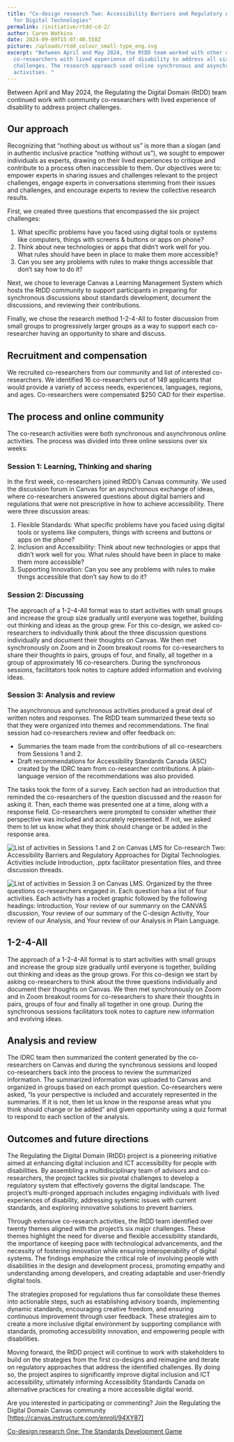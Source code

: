 ```yaml
---
title: "Co-design research Two: Accessibility Barriers and Regulatory Approaches
  for Digital Technologies"
permalink: /initiative/rtdd-cd-2/
author: Caren Watkins
date: 2024-09-09T15:07:40.558Z
picture: /uploads/rtdd_colour_small-type_eng.svg
excerpt: "Between April and May 2024, the RtDD team worked with other community
  co-researchers with lived experience of disability to address all six project
  challenges. The research approach used online synchronous and asynchronous
  activities. "
---
```

Between April and May 2024, the Regulating the Digital Domain (RtDD) team continued work with community co-researchers with lived experience of disability to address project challenges. 

## Our approach

Recognizing that “nothing about us without us” is more than a slogan (and in authentic inclusive practice “nothing without us”), we sought to empower individuals as experts, drawing on their lived experiences to critique and contribute to a process often inaccessible to them. Our objectives were to: empower experts in sharing issues and challenges relevant to the project challenges, engage experts in conversations stemming from their issues and challenges, and encourage experts to review the collective research results. 

First, we created three questions that encompassed the six project challenges: 

1. What specific problems have you faced using digital tools or systems like computers, things with screens & buttons or apps on phone?
2. Think about new technologies or apps that didn’t work well for you. What rules should have been in place to make them more accessible?
3. Can you see any problems with rules to make things accessible that don’t say how to do it?

Next, we chose to leverage Canvas a Learning Management System which hosts the RtDD community to support participants in preparing for synchronous discussions about standards development, document the discussions, and reviewing their contributions.

Finally, we chose the research method 1-2-4-All to foster discussion from small groups to progressively larger groups as a way to support each co-researcher having an opportunity to share and discuss. 

## Recruitment and compensation

We recruited co-researchers from our community and list of interested co-researchers. We identified 16 co-researchers out of 149 applicants that would provide a variety of access needs, experiences, languages, regions, and ages. Co-researchers were compensated $250 CAD for their expertise.

## The process and online community

The co-research activities were both synchronous and asynchronous online activities. The process was divided into three online sessions over six weeks:

### Session 1: Learning, Thinking and sharing

In the first week, co-researchers joined RtDD’s Canvas community. We used the discussion forum in Canvas for an asynchronous exchange of ideas, where co-researchers answered questions about digital barriers and regulations that were not prescriptive in how to achieve accessibility. There were three discussion areas:

1. Flexible Standards: What specific problems have you faced using digital tools or systems like computers, things with screens and buttons or apps on the phone?
2. Inclusion and Accessibility: Think about new technologies or apps that didn’t work well for you. What rules should have been in place to make them more accessible?
3. Supporting Innovation: Can you see any problems with rules to make things accessible that don’t say how to do it?

### Session 2: Discussing

The approach of a 1-2-4-All format was to start activities with small groups and increase the group size gradually until everyone was together, building out thinking and ideas as the group grew. For this co-design, we asked co-researchers to individually think about the three discussion questions individually and document their thoughts on Canvas. We then met synchronously on Zoom and in Zoom breakout rooms for co-researchers to share their thoughts in pairs, groups of four, and finally, all together in a group of approximately 16 co-researchers. During the synchronous sessions, facilitators took notes to capture added information and evolving ideas. 

### Session 3: Analysis and review

The asynchronous and synchronous activities produced a great deal of written notes and responses. The RtDD team summarized these texts so that they were organized into themes and recommendations. The final session had co-researchers review and offer feedback on:

* Summaries the team made from the contributions of all co-researchers from Sessions 1 and 2. 
* Draft recommendations for Accessibility Standards Canada (ASC) created by the IDRC team from co-researcher contributions. A plain-language version of the recommendations was also provided. 

The tasks took the form of a survey. Each section had an introduction that reminded the co-researchers of the question discussed and the reason for asking it. Then, each theme was presented one at a time, along with a response field. Co-researchers were prompted to consider whether their perspective was included and accurately represented. If not, we asked them to let us know what they think should change or be added in the response area.

![List of activities in Sessions 1 and 2 on Canvas LMS for Co-research Two: Accessibility Barriers and Regulatory Approaches for Digital Technologies. Activities include Introduction, .pptx facilitator presentation files, and three discussion threads.](/uploads/lms_canvas_rtdd-module-session-1-2.png)

![List of activities in Session 3 on Canvas LMS. Organized by the three questions co-researchers engaged in. Each question has a list of four activities. Each activity has a rocket graphic followed by the following headings: Introduction, Your review of our summanry on the CANVAS discussion, Your review of our summary of the C-design Activity, Your review of our Analysis, and Your review of our Analysis in Plain Language.](/uploads/lms_canvas_rtdd-module-session-3.png)

## 1-2-4-All

The approach of a 1-2-4-All format is to start activities with small groups and increase the group size gradually until everyone is together, building out thinking and ideas as the group grows. For this co-design we start by asking co-researchers to think about the three questions individually and document their thoughts on Canvas. We then met synchronously on Zoom and in Zoom breakout rooms for co-researchers to share their thoughts in pairs, groups of four and finally all together in one group. During the synchronous sessions facilitators took notes to capture new information and evolving ideas. 

## Analysis and review

The IDRC team then summarized the content generated by the co-researchers on Canvas and during the synchronous sessions and looped co-researchers back into the process to review the summarized information. The summarized information was uploaded to Canvas and organized in groups based on each prompt question. Co-researchers were asked, “Is your perspective is included and accurately represented in the summaries. If it is not, then let us know in the response areas what you think should change or be added” and given opportunity using a quiz format to respond to each section of the analysis.

## Outcomes and future directions

The Regulating the Digital Domain (RtDD) project is a pioneering initiative aimed at enhancing digital inclusion and ICT accessibility for people with disabilities. By assembling a multidisciplinary team of advisors and co-researchers, the project tackles six pivotal challenges to develop a regulatory system that effectively governs the digital landscape. The project’s multi-pronged approach includes engaging individuals with lived experiences of disability, addressing systemic issues with current standards, and exploring innovative solutions to prevent barriers.

Through extensive co-research activities, the RtDD team identified over twenty themes aligned with the project’s six major challenges. These themes highlight the need for diverse and flexible accessibility standards, the importance of keeping pace with technological advancements, and the necessity of fostering innovation while ensuring interoperability of digital systems. The findings emphasize the critical role of involving people with disabilities in the design and development process, promoting empathy and understanding among developers, and creating adaptable and user-friendly digital tools.

The strategies proposed for regulations thus far consolidate these themes into actionable steps, such as establishing advisory boards, implementing dynamic standards, encouraging creative freedom, and ensuring continuous improvement through user feedback. These strategies aim to create a more inclusive digital environment by supporting compliance with standards, promoting accessibility innovation, and empowering people with disabilities.

Moving forward, the RtDD project will continue to work with stakeholders to build on the strategies from the first co-designs and reimagine and iterate on regulatory approaches that address the identified challenges. By doing so, the project aspires to significantly improve digital inclusion and ICT accessibility, ultimately informing Accessibility Standards Canada on alternative practices for creating a more accessible digital world.

Are you interested in participating or commenting? Join the Regulating the Digital Domain Canvas community \[https://canvas.instructure.com/enroll/94XY87]

[Co-design research One: The Standards Development Game](https://wecount.inclusivedesign.ca/initiatives/rtdd-cd-1/)
